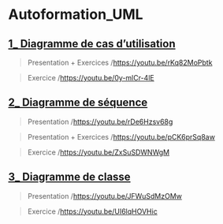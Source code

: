 # Autoformation_UML


## <a href="https://github.com/hasnae21/Autoformation_UML/tree/main/diagramme%20de%20cas%20d'utilisation">1_ Diagramme de cas d’utilisation</a>

> Presentation + Exercices /https://youtu.be/rKq82MoPbtk

> Exercice  /https://youtu.be/0y-mlCr-4lE

## <a href="https://github.com/hasnae21/Autoformation_UML/tree/main/diagramme%20de%20s%C3%A9quences">2_ Diagramme de séquence</a>

> Presentation /https://youtu.be/rDe6Hzsv68g

> Presentation + Exercices  /https://youtu.be/pCK6prSq8aw

> Exercice  /https://youtu.be/ZxSuSDWNWgM

## <a href="https://github.com/hasnae21/Autoformation_UML/tree/main/digramme%20de%20class">3_ Diagramme de classe</a>

> Presentation  /https://youtu.be/JFWuSdMzOMw

> Exercice  /https://youtu.be/UI6lqHOVHic
